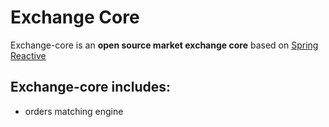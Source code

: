 # Exchange Core

Exchange-core is an **open source market exchange core** based on
[Spring Reactive](https://spring.io/reactive)

## Exchange-core includes:

- orders matching engine
